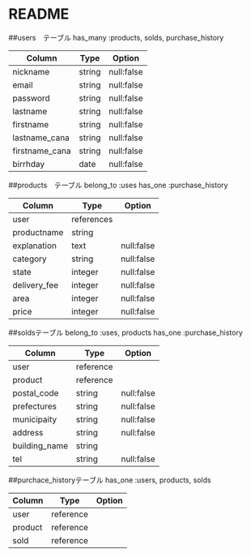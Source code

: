 # README

##users　テーブル
 has_many :products, solds, purchase_history

| Column         | Type    | Option     |
| -------------- | ------- | ---------- |
| nickname       | string  | null:false |
| email          | string  | null:false |
| password       | string  | null:false |
| lastname       | string  | null:false |
| firstname      | string  | null:false |
| lastname_cana  | string  | null:false |
| firstname_cana | string  | null:false |
| birrhday       | date    | null:false |

##products　テーブル
 belong_to :uses
 has_one :purchase_history

| Column       | Type       | Option     |
| ------------ | ---------- | ---------- |
| user         | references |            |
| productname  | string     |            |
| explanation  | text       | null:false |
| category     | string     | null:false |
| state        | integer    | null:false |
| delivery_fee | integer    | null:false |
| area         | integer    | null:false |
| price        | integer    | null:false |


##soldsテーブル
 belong_to :uses, products
 has_one :purchase_history
 
| Column           | Type          | Option     |
| ---------------- | ------------- | ---------- |
| user             | reference     |            |
| product          | reference     |            |
| postal_code      | string        | null:false |
| prefectures      | string        | null:false |
| municipaity      | string        | null:false |
| address          | string        | null:false |
| building_name    | string        |            |
| tel              | string        | null:false |

##purchace_historyテーブル
  has_one :users, products, solds 

| Column   | Type       | Option     |
| -------- | ---------- | ---------- |
| user     | reference  |            |
| product  | reference  |            |
| sold     | reference  |            |  